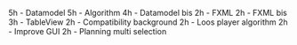 5h - Datamodel
5h - Algorithm
4h - Datamodel bis
2h - FXML
2h - FXML bis
3h - TableView
2h - Compatibility background
2h - Loos player algorithm
2h - Improve GUI
2h - Planning multi selection
